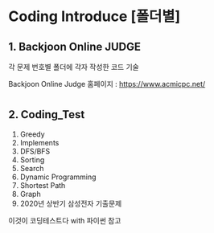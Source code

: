 # Coding Introduce [폴더별]

## 1. Backjoon Online JUDGE

각 문제 번호별 폴더에 각자 작성한 코드 기술

Backjoon Online Judge 홈페이지 : https://www.acmicpc.net/

#

## 2. Coding_Test
1. Greedy
2. Implements
3. DFS/BFS
4. Sorting
5. Search
6. Dynamic Programming
7. Shortest Path
8. Graph
9. 2020년 상반기 삼성전자 기출문제

이것이 코딩테스트다 with 파이썬 참고
